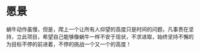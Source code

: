 # 愿景
蜗牛动作虽慢，但是，爬上一个让所有人仰望的高度只是时间的问题，凡事贵在坚持，立此项目，希望自己能够像蜗牛一样不安于现状，不求进取，始终坚持不懈的为目标不停的前进着，不停的挑战一个又一个的高度！
